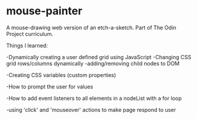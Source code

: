 # mouse-painter
A mouse-drawing web version of an etch-a-sketch. Part of The Odin Project curriculum. 

Things I learned:

-Dynamically creating a user defined grid using JavaScript
 -Changing CSS grid rows/columns dynamically
 -adding/removing child nodes to DOM

-Creating CSS variables (custom properties)

-How to prompt the user for values

-How to add event listeners to all elements in a nodeList with a for loop

-using 'click' and 'mouseover' actions to make page respond to user

